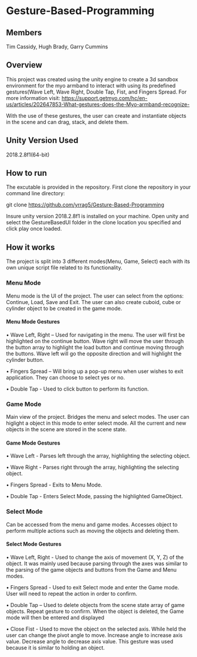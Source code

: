 # Gesture-Based-Programming

## Members
Tim Cassidy, Hugh Brady, Garry Cummins

## Overview

This project was created using the unity engine to create a 3d sandbox environment for the myo armband to interact with using its predefined gestures(Wave Left, Wave Right, Double Tap, Fist, and Fingers Spread. For more information visit: 
https://support.getmyo.com/hc/en-us/articles/202647853-What-gestures-does-the-Myo-armband-recognize-

With the use of these gestures, the user can create and instantiate objects in the scene and can drag, stack, and delete them. 

## Unity Version Used

2018.2.8f1(64-bit)

## How to run

The excutable is provided in the repository. First clone the repository in your command line directory:

git clone https://github.com/yrrag5/Gesture-Based-Programming 

Insure unity version 2018.2.8f1 is installed on your machine. Open unity and select the GestureBasedUI folder in the clone location you specified and click play once loaded.

## How it works 

The project is split into 3 different modes(Menu, Game, Select) each with its own unique script file related to its functionality.

### Menu Mode

Menu mode is the UI of the project. The user can select from the options: Continue, Load, Save and Exit. The user can also create
cuboid, cube or cylinder object to be created in the game mode. 


#### Menu Mode Gestures

•	Wave Left, Right – Used for navigating in the menu. The user will first be highlighted on the continue button. Wave right will move the user through the button array to highlight the load button and continue moving through the buttons. Wave left will go the opposite direction and will highlight the cylinder button.

•	Fingers Spread – Will bring up a pop-up menu when user wishes to exit application. They can choose to select yes or no.

•	Double Tap - Used to click button to perform its function.


### Game Mode

Main view of the project. Bridges the menu and select modes. The user can higlight a object in this mode to enter select mode. All the current and new objects in the scene are stored in the scene state.

#### Game Mode Gestures

•	Wave Left - Parses left through the array, highlighting the selecting object.

•	Wave Right - Parses right through the array, highlighting the selecting object.

•	Fingers Spread - Exits to Menu Mode.

•	Double Tap - Enters Select Mode, passing the highlighted GameObject.


### Select Mode 

Can be accessed from the menu and game modes. Accesses object to perform multiple actions such as moving the objects and deleting them. 

#### Select Mode Gestures

•	Wave Left, Right - Used to change the axis of movement (X, Y, Z) of the object. It was mainly used because parsing through the axes was similar to the parsing of the game objects and buttons from the Game and Menu modes.

•	Fingers Spread - Used to exit Select mode and enter the Game mode. User will need to repeat the action in order to confirm.

•	Double Tap – Used to delete objects from the scene state array of game objects. Repeat gesture to confirm. When the object is deleted, the Game mode will then be entered and displayed

•	Close Fist - Used to move the object on the selected axis. While held the user can change the pivot angle to move. Increase angle to increase axis value. Decrease angle to decrease axis value. This gesture was used because it is similar to holding an object.
